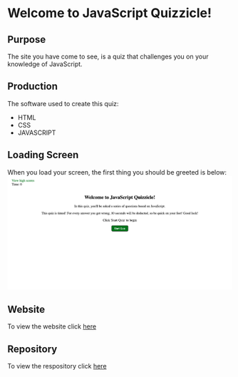 # Welcome to JavaScript Quizzicle!

## Purpose
The site you have come to see, is a quiz that challenges you on your knowledge of JavaScript. 

## Production
The software used to create this quiz:
  - HTML
  - CSS
  - JAVASCRIPT

## Loading Screen
When you load your screen, the first thing you should be greeted is below: 
![JavaScript Quizzicle](./develop/assets/images/js-quiz.png)

## Website
To view the website click [here](https://veroli-mart.github.io/javascript-quiz/develop)

## Repository
To view the respository click [here](https://github.com/veroli-mart/javascript-quiz.git)